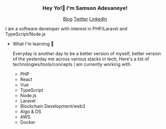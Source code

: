 <h3 align="center">Hey Yo!👋  I'm Samson Adesanoye!</h3>

<p align="center">
  <a href="https://medium.com/@kingzamzon"> Blog</a>
  <a href="https://twitter.com/kingzamzon">Twitter</a>
  <a href="https://www.linkedin.com/in/kingzamzon/">LinkedIn</a>
</p>

I am a software developer with interest in PHP/Laravel and TypeScript/Node.js


- What I'm learning 🌱

  Everyday is another day to be a better version of myself, better version of the yesterday me across various stacks in tech, Here's a list of technologies/tools/concepts I am currently working with.
    - PHP
    - React
    - Vue
    - TypeScript 
    - Node.js
    - Laravel 
    - Blockchain Development/web3 
    - Algo & DS 
    - AWS
    - Docker

<!--
**kingzamzon/kingzamzon** is a ✨ _special_ ✨ repository because its `README.md` (this file) appears on your GitHub profile.

Here are some ideas to get you started:

- 🔭 I’m currently working on ...
- 🌱 I’m currently learning ...
- 👯 I’m looking to collaborate on ...
- 🤔 I’m looking for help with ...
- 💬 Ask me about ...
- 📫 How to reach me: ...
- 😄 Pronouns: ...
- ⚡ Fun fact: ...
-->
